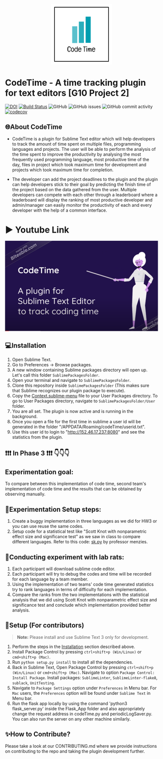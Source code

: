 <p align="center">
  <img
    width="200"
    src="https://raw.githubusercontent.com/Shahil98/SE_Fall20_Project-1/master/docs/logo.png"
    alt="CodeTime"
  />
</p>

# CodeTime - A time tracking plugin for text editors [G10 Project 2]
[![DOI](https://zenodo.org/badge/295515546.svg)](https://zenodo.org/badge/latestdoi/295515546)
[![Build Status](https://travis-ci.org/Shahil98/SE_Fall20_Project-1.svg?branch=master)](https://travis-ci.org/Shahil98/SE_Fall20_Project-1)
![GitHub](https://img.shields.io/github/license/Shahil98/SE_Fall20_Project-1)
![GitHub issues](https://img.shields.io/github/issues/Shahil98/SE_Fall20_Project-1)
![GitHub commit activity](https://img.shields.io/github/commit-activity/w/Shahil98/SE_Fall20_Project-1)
[![codecov](https://codecov.io/gh/Shahil98/SE_Fall20_Project-1/branch/master/graph/badge.svg?token=EIN9L33BIG)](undefined)

## 🌐About CodeTime

- CodeTime is a plugin for Sublime Text editor which will help developers to track the amount of time spent on multiple files, programming languages and projects. The user will be able to perform the analysis of the time spent to improve the productivity by analysing the most frequently used programming language, most productive time of the day, files in project which took maximum time for development and projects which took maximum time for completion.

- The developer can add the project deadlines to the plugin and the plugin can help developers stick to their goal by predicting the finish time of the project based on the data gathered from the user. Multiple developers can compete with each other through a leaderboard where a leaderboard will display the ranking of most productive developer and admin/manager can easily monitor the productivity of each and every developer with the help of a common interface.

# ▶</strong> Youtube Link
[![CodeTime Promo Video](https://raw.githubusercontent.com/Shahil98/SE_Fall20_Project-1/master/docs/youtube.png)](https://www.youtube.com/watch?v=-fZPolH9YB8&feature=youtu.be)


## 💻Installation

1. Open Sublime Text.
2. Go to Preferences -> Browse packages.
3. A new window containing Sublime packages directory will open up. Let's call this folder `SublimePackagesFolder`.
4. Open your terminal and navigate to `SublimePackagesFolder`.
5. Clone this repository inside `SublimePackagesFolder` (This makes sure that Sublime recognizes our plugin package to execute).
6. Copy the [Context.sublime-menu](code/SublimePlugin/Config/Context.sublime-menu) file to your User Packages directory. To go to User Packages directory, navigate to `SublimePackagesFolder/User` folder.
7. You are all set. The plugin is now active and is running in the background.
8. Once you open a file for the first time in sublime a user id will be generated in the folder "<User>/APPDATA/Roaming/codeTime/userid.txt".
9. Use this user id to login to "http://152.46.17.237:8080" and see the statistics from the plugin.

## ❗❗❗ In Phase 3 ❗❗❗ 👇👇👇

## Experimentation goal:
To compare between this implementation of code time, second team's implementation of code time and the results that can be obtained by observing manually. 

## 🔑Experimentation Setup steps:
1. Create a buggy implementation in three languages as we did for HW3 or you can use reuse the same codes.
2. Setup code for a statistical test like "Scott Knot with nonparametric effect size and significance test" as we saw in class to compare different languages. Refer to this code: [sk.py](https://gist.github.com/timm/41b3a8790c1adce26d63c5874fbea393) by professor menzies.

## 💭Conducting experiment with lab rats:
1. Each participant will download sublime code editor.
2. Each participant will try to debug the codes and time will be recorded for each language by a team member.
3. Using the implementation of two teams' code time generated statistics try to rank languages in terms of difficulty for each implementation.
4. Compare the ranks from the two implementations with the statistical analysis that we did using Scott Knot with nonparametric effect size and significance test and conclude which implementation provided better analysis.


## 🔨Setup (For contributors)

> <strong>Note:</strong> Please install and use Sublime Text 3 only for development.

1. Perform the steps in the [Installation](https://github.com/oaaky/SE_Fall20_Project-1#installation-for-non-contributors) section described above.
2. Install Package Control by pressing `ctrl+shift+p (Win/Linux)` or `cmd+shift+p (Mac)`.
3. Run `python setup.py install` to install all the dependencies.
4. Back in Sublime Text, Open Package Control by pressing `ctrl+shift+p (Win/Linux)` or `cmd+shift+p (Mac)`. Navigate to option `Package Control: Install Package`. Install  packages: `SublimeLinter`, `SublimeLinter-flake8`, `sublack`, `UnitTesting`.
5. Navigate to `Package Settings` option under `Preferences` in Menu bar. For `Mac` users, the `Preferences` option will be found under `Sublime Text` in Menu bar.
6. Run the flask app locally by using the command 'python3 flask_server.py' inside the Flask_App folder and also appropriately change the request address in codeTime.py and periodicLogSaver.py. You can also run the server on any other machine similarly. 


## ✨How to Contribute?

Please take a look at our CONTRIBUTING.md where we provide instructions on contributing to the repo and taking the plugin development further.
